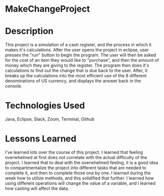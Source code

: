 # MakeChangeProject

# Description

This project is a simulation of a cash register, and the process in which it makes it's calculations. After the user opens the project in eclipse, user presses the "run" button to begin the program. The user will then be asked for the cost of an item they would like to "purchase", and then the amount of money which they are giving to the register. The program then does it's calculations to find out the change that is due back to the user. After, it breaks up the calculations into the most efficient use of the 8 different denominations of US currency, and displays the answer back in the console.

# Technologies Used

Java, Eclipse, Slack, Zoom, Terminal, Github

# Lessons Learned

I've learned lots over the course of this project. I learned that feeling overwhelmed at first does not correlate with the actual difficulty of the project. I learned that to deal with the overwhelmed feeling, it is a good idea to compartmentalize the project into different tasks that are needed to complete it, and then to complete those one by one. I learned during the week how to utilize methods, and this solidified that further. I learned how using different operations will change the value of a variable, and I learned how casting will affect the data. 
